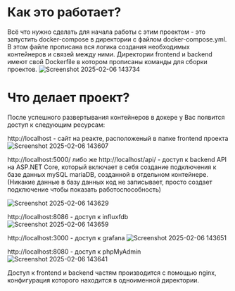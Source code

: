 # Как это работает?

Всё что нужно сделать для начала работы с этим проектом - это запустить docker-compose в директории с файлом docker-compose.yml.
В этом файле прописана вся логика создания необходимых контейнеров и связей между ними.
Директории frontend и backend имеют свой Dockerfile в котором прописаны команды для сборки проектов.
![Screenshot 2025-02-06 143734](https://github.com/user-attachments/assets/9c6906ef-bc80-4d26-a14a-26a0691ad64e)


# Что делает проект?

После успешного развертывания контейнеров в докере у Вас появится доступ к следующим ресурсам:

http://localhost - сайт на реакте, расположеный в папке frontend проекта
![Screenshot 2025-02-06 143607](https://github.com/user-attachments/assets/fb7cd615-6d0a-45de-bc68-19ef16519829)

http://localhost:5000/ либо же http://localhost/api/ - доступ к backend API на ASP.NET Core, который включает в себя создание подключения к базе данных mySQL mariaDB, созданной в отдельном контейнере. (Никакие данные в базу данных код не записывает, просто создает подключение чтобы показать работоспособность)

![Screenshot 2025-02-06 143629](https://github.com/user-attachments/assets/3de3b674-2457-4850-8c1c-fb09de18a744)

http://localhost:8086 - доступ к influxfdb
![Screenshot 2025-02-06 143659](https://github.com/user-attachments/assets/73873fa3-9284-40cc-b2c0-45db035ad453)

http://localhost:3000 - доступ к grafana
![Screenshot 2025-02-06 143651](https://github.com/user-attachments/assets/ccb64ca1-dd05-40f7-9864-504c38b34d02)

http://localhost:8080 - доступ к phpMyAdmin
![Screenshot 2025-02-06 143641](https://github.com/user-attachments/assets/61d70d03-168f-4a77-9f7d-c6d87ccc6438)

Доступ к frontend и backend частям производится с помощью nginx, конфигурация которого находится в одноименной директории.
